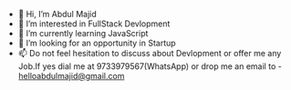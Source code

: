 - 👋 Hi, I’m Abdul Majid
- 👀 I’m interested in FullStack Devlopment
- 🌱 I’m currently learning JavaScript
- 💞️ I’m looking for an opportunity in Startup
- 📫 Do not feel hesitation to discuss about Devlopment or offer me any Job.If yes dial me at 9733979567(WhatsApp) or drop me an email to - helloabdulmajid@gmail.com


